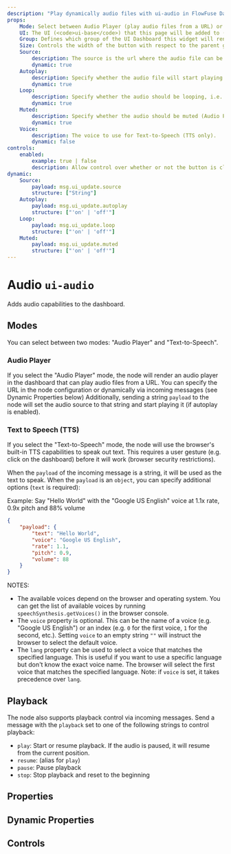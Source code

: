 ```yaml
---
description: "Play dynamically audio files with ui-audio in FlowFuse Dashboard."
props:
    Mode: Select between Audio Player (play audio files from a URL) or Text-to-Speech (speak text using the browser's built-in TTS capabilities).
    UI: The UI (<code>ui-base</code>) that this page will be added to (TTS only). 
    Group: Defines which group of the UI Dashboard this widget will render in (Audio Player only).
    Size: Controls the width of the button with respect to the parent group. Maximum value is the width of the group.
    Source:
        description: The source is the url where the audio file can be fetched from (Audio Player only).
        dynamic: true 
    Autoplay:
        description: Specify whether the audio file will start playing automatically (Audio Player only).
        dynamic: true
    Loop:
        description: Specify whether the audio should be looping, i.e. start playing automatically again when ended (Audio Player only).
        dynamic: true
    Muted:
        description: Specify whether the audio should be muted (Audio Player only).
        dynamic: true
    Voice:
        description: The voice to use for Text-to-Speech (TTS only).
        dynamic: false
controls:
    enabled:
        example: true | false
        description: Allow control over whether or not the button is clickable.
dynamic:
    Source:
        payload: msg.ui_update.source
        structure: ["String"]
    Autoplay:
        payload: msg.ui_update.autoplay
        structure: ["'on' | 'off'"]
    Loop:
        payload: msg.ui_update.loop
        structure: ["'on' | 'off'"]
    Muted:
        payload: msg.ui_update.muted
        structure: ["'on' | 'off'"]
---
```


<script setup>
    import { ref } from 'vue'

    import TryDemo from "./../../../components/TryDemo.vue"
    
</script>


<TryDemo href="audio-example">

# Audio `ui-audio`

</TryDemo>

Adds audio capabilities to the dashboard.

## Modes

You can select between two modes: "Audio Player" and "Text-to-Speech".

### Audio Player
If you select the "Audio Player" mode, the node will render an audio player in the dashboard that can play audio files from a URL.
You can specify the URL in the node configuration or dynamically via incoming messages (see Dynamic Properties below)
Additionally, sending a string `payload` to the node will set the audio source to that string and start playing it (if autoplay is enabled).

### Text to Speech (TTS)
If you select the "Text-to-Speech" mode, the node will use the browser's built-in TTS capabilities to speak out text. This requires a user gesture (e.g. click on the dashboard) before it will work (browser security restrictions).

When the `payload` of the incoming message is a string, it will be used as the text to speak.
When the `payload` is an `object`, you can specify additional options (`text` is required):

Example: Say "Hello World" with the "Google US English" voice at 1.1x rate, 0.9x pitch and 88% volume

```json
{
    "payload": {
        "text": "Hello World",
        "voice": "Google US English",
        "rate": 1.1,
        "pitch": 0.9,
        "volume": 88
    }
}
```

NOTES:
- The available voices depend on the browser and operating system. You can get the list of available voices by running `speechSynthesis.getVoices()` in the browser console.
- The `voice` property is optional. This can be the name of a voice (e.g. "Google US English") or an index (e.g. `0` for the first voice, `1` for the second, etc.). Setting `voice` to an empty string `""` will instruct the browser to select the default voice.
- The `lang` property can be used to select a voice that matches the specified language. This is useful if you want to use a specific language but don't know the exact voice name. The browser will select the first voice that matches the specified language. Note: if `voice` is set, it takes precedence over `lang`.

## Playback
The node also supports playback control via incoming messages.
Send a message with the `playback` set to one of the following strings to control playback:
- `play`: Start or resume playback. If the audio is paused, it will resume from the current position.
- `resume`: (alias for `play`)
- `pause`: Pause playback
- `stop`: Stop playback and reset to the beginning

## Properties

<PropsTable/>

## Dynamic Properties

<DynamicPropsTable/>

## Controls

<ControlsTable/>
